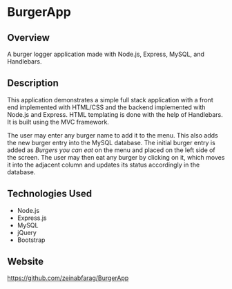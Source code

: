 # BurgerApp

## Overview

A burger logger application made with Node.js, Express, MySQL, and Handlebars.

## Description

This application demonstrates a simple full stack application with a front end implemented with HTML/CSS and the backend implemented with Node.js and Express. HTML templating is done with the help of Handlebars. It is built using the MVC framework.

The user may enter any burger name to add it to the menu. This also adds the new burger entry into the MySQL database. The initial burger entry is added as *Burgers you can eat* on the menu and placed on the left side of the screen. The user may then eat any burger by clicking on it, which moves it into the adjacent column and updates its status accordingly in the database.

## Technologies Used
* Node.js
* Express.js
* MySQL
* jQuery
* Bootstrap

## Website

https://github.com/zeinabfarag/BurgerApp
